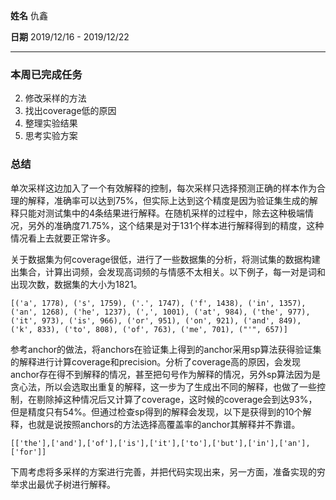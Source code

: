 **姓名** 仇鑫

**日期** 2019/12/16 - 2019/12/22

------

### 本周已完成任务

2. 修改采样的方法
2. 找出coverage低的原因
3. 整理实验结果
4. 思考实验方案

### 总结

单次采样这边加入了一个有效解释的控制，每次采样只选择预测正确的样本作为合理的解释，准确率可以达到75%，但实际上达到这个精度是因为验证集生成的解释只能对测试集中的4条结果进行解释。在随机采样的过程中，除去这种极端情况，另外的准确度71.75%，这个结果是对于131个样本进行解释得到的精度，这种情况看上去就要正常许多。

关于数据集为何coverage很低，进行了一些数据集的分析，将测试集的数据构建出集合，计算出词频，会发现高词频的与情感不太相关。以下例子，每一对是词和出现次数，数据集的大小为1821。

```
[('a', 1778), ('s', 1759), ('.', 1747), ('f', 1438), ('in', 1357), ('an', 1268), ('he', 1237), (',', 1001), ('at', 984), ('the', 977), ('it', 973), ('is', 966), ('or', 951), ('on', 921), ('and', 849), ('k', 833), ('to', 808), ('of', 763), ('me', 701), ("'", 657)]
```



参考anchor的做法，将anchors在验证集上得到的anchor采用sp算法获得验证集的解释进行计算coverage和precision。分析了coverage高的原因，会发现anchor存在得不到解释的情况，甚至把句号作为解释的情况，另外sp算法因为是贪心法，所以会选取出重复的解释，这一步为了生成出不同的解释，也做了一些控制，在剔除掉这种情况后又计算了coverage，这时候的coverage会到达93%，但是精度只有54%。但通过检查sp得到的解释会发现，以下是获得到的10个解释，也就是说按照anchors的方法选择高覆盖率的anchor其解释并不靠谱。

```
[['the'],['and'],['of'],['is'],['it'],['to'],['but'],['in'],['an'],
['for']]
```

下周考虑将多采样的方案进行完善，并把代码实现出来，另一方面，准备实现的穷举求出最优子树进行解释。